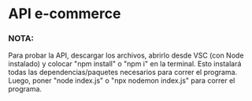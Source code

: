 # API e-commerce
### NOTA:
Para probar la API, descargar los archivos, abrirlo desde VSC (con Node instalado) y colocar "npm install" o "npm i" en la terminal. Esto instalará todas las dependencias/paquetes necesarios para correr el programa.
Luego, poner "node index.js" o "npx nodemon index.js" para correr el programa.
